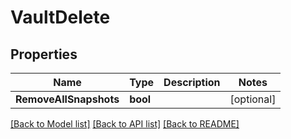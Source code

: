 # VaultDelete

## Properties

Name | Type | Description | Notes
------------ | ------------- | ------------- | -------------
**RemoveAllSnapshots** | **bool** |  | [optional] 

[[Back to Model list]](../README.md#documentation-for-models) [[Back to API list]](../README.md#documentation-for-api-endpoints) [[Back to README]](../README.md)


